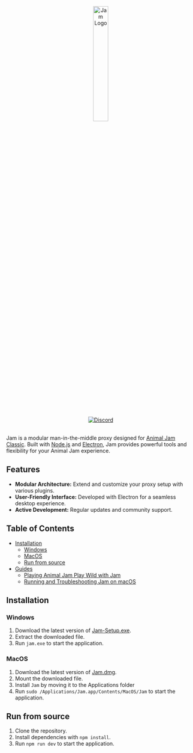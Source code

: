 <div align="center">
  <img src="https://i.imgur.com/Fe6Uvjs.png" alt="Jam Logo" width="28%" /> <br />
  <a href='https://discord.gg/eCM7EAkDCz'>
    <img src="https://discord.com/api/guilds/1346482225809592436/widget.png?style=shield" alt="Discord" />
  </a>
</div>

<br />

Jam is a modular man-in-the-middle proxy designed for [Animal Jam Classic](https://classic.animaljam.com). Built with [Node.js](https://nodejs.org) and [Electron](https://www.electronjs.org), Jam provides powerful tools and flexibility for your Animal Jam experience.

## Features

- **Modular Architecture:** Extend and customize your proxy setup with various plugins.
- **User-Friendly Interface:** Developed with Electron for a seamless desktop experience.
- **Active Development:** Regular updates and community support.

## Table of Contents
- [Installation](#installation)
  - [Windows](#windows)
  - [MacOS](#macos)
  - [Run from source](#run-from-source)
- [Guides](#guides)
  - [Playing Animal Jam Play Wild with Jam](docs/play-wild.md)
  - [Running and Troubleshooting Jam on macOS](docs/macos-guide.md)


## Installation

### Windows

1. Download the latest version of [Jam-Setup.exe](https://github.com/sxip/jam/releases/latest).
2. Extract the downloaded file.
3. Run `jam.exe` to start the application.

### MacOS

1. Download the latest version of [Jam.dmg](https://github.com/sxip/jam/releases/latest).
2. Mount the downloaded file.
3. Install `Jam` by moving it to the Applications folder
4. Run `sudo /Applications/Jam.app/Contents/MacOS/Jam` to start the application.

## Run from source

1. Clone the repository.
2. Install dependencies with `npm install`.
3. Run `npm run dev` to start the application.

